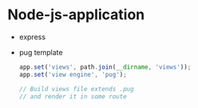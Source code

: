 # Node-js-application

- express

- pug template
    ```js
    app.set('views', path.join(__dirname, 'views'));
    app.set('view engine', 'pug');

    // Build views file extends .pug
    // and render it in some route
    ```